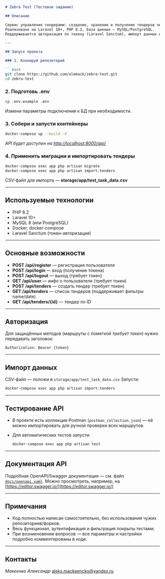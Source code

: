 

````markdown
# Zebra Test (Тестовое задание)

## Описание

Сервис управления тендерами: создание, хранение и получение тендеров через REST API.  
Реализовано на Laravel 10+, PHP 8.2, база данных — MySQL/PostgreSQL.  
Поддерживается авторизация по токену (Laravel Sanctum), импорт данных из CSV, запуск в Docker.

---

## Запуск проекта

### 1. Клонируй репозиторий

```bash
git clone https://github.com/alemack/zebra-test.git
cd zebra-test
````

### 2. Подготовь .env

```bash
cp .env.example .env
```

Измени параметры подключения к БД при необходимости.

### 3. Собери и запусти контейнеры

```bash
docker-compose up --build -d
```

*API будет доступен на [http://localhost:8000/api/](http://localhost:8000/api/)*

### 4. Применить миграции и импортировать тендеры

```bash
docker-compose exec app php artisan migrate
docker-compose exec app php artisan import:tenders
```

CSV-файл для импорта — **storage/app/test\_task\_data.csv**

---

## Используемые технологии

* PHP 8.2
* Laravel 10+
* MySQL 8 (или PostgreSQL)
* Docker, docker-compose
* Laravel Sanctum (токен-авторизация)

---

## Основные возможности

* **POST /api/register** — регистрация пользователя
* **POST /api/login** — вход (получение токена)
* **POST /api/logout** — выход (требует токен)
* **GET /api/user** — инфо о пользователе (требует токен)
* **POST /api/tenders** — создать тендер (требует токен)
* **GET /api/tenders** — список тендеров (поддерживает фильтры name/date)
* **GET /api/tenders/{id}** — тендер по ID

---

## Авторизация

Для защищённых методов (маршруты с пометкой *требует токен*) нужно передавать заголовок:

```
Authorization: Bearer {token}
```

---

## Импорт данных

CSV-файл — положи в `storage/app/test_task_data.csv`
Запусти:

```bash
docker-compose exec app php artisan import:tenders
```

---

## Тестирование API

* В проекте есть коллекция Postman (`postman_collection.json`) — её можно импортировать для ручной проверки всех маршрутов.
* Для автоматических тестов запусти:

  ```bash
  docker-compose exec app php artisan test
  ```

---

## Документация API

Подробная OpenAPI/Swagger документация — см. файл [`docs/openapi.yaml`](docs/openapi.yaml).
Можно просмотреть, например, на [https://editor.swagger.io/](https://editor.swagger.io/)

---

## Примечания

* Код полностью написан самостоятельно, без использования чужих репозиториев/форков.
* Весь функционал, аутентификация и фильтрация покрыты тестами.
* При возникновении вопросов — все параметры и настройки подробно комментированы в коде.

---

## Контакты

*Макеенко Александр*
[aleks.mackeencko@yandex.ru](mailto:aleks.mackeencko@yandex.ru)

